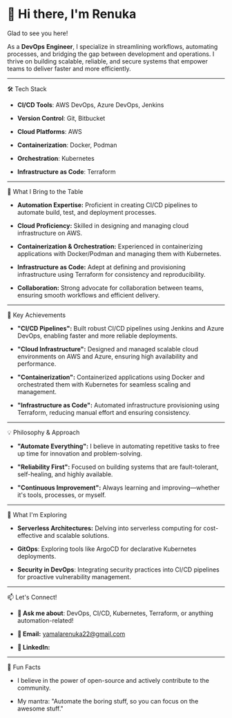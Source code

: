 # 👋 Hi there, I'm Renuka

Glad to see you here!



As a **DevOps** **Engineer**, I specialize in streamlining workflows, automating processes, and bridging the gap between development and operations. I thrive on building scalable, reliable, and secure systems that empower teams to deliver faster and more efficiently.

---

🛠️ Tech Stack


* **CI/CD Tools**: AWS DevOps, Azure DevOps, Jenkins

* **Version Control**: Git, Bitbucket

* **Cloud Platforms**: AWS

* **Containerization**: Docker, Podman

* **Orchestration**: Kubernetes

* **Infrastructure as Code**: Terraform
---


🌟 What I Bring to the Table


* **Automation Expertise:** Proficient in creating CI/CD pipelines to automate build, test, and deployment processes.

* **Cloud Proficiency:** Skilled in designing and managing cloud infrastructure on AWS.

* **Containerization & Orchestration:** Experienced in containerizing applications with Docker/Podman and managing them with Kubernetes.

* **Infrastructure as Code:** Adept at defining and provisioning infrastructure using Terraform for consistency and reproducibility.

* **Collaboration:** Strong advocate for collaboration between teams, ensuring smooth workflows and efficient delivery.

---

🚀 Key Achievements



* **"CI/CD Pipelines":** Built robust CI/CD pipelines using Jenkins and Azure DevOps, enabling faster and more reliable deployments.

* **"Cloud Infrastructure":** Designed and managed scalable cloud environments on AWS and Azure, ensuring high availability and performance.

* **"Containerization":** Containerized applications using Docker and orchestrated them with Kubernetes for seamless scaling and management.

* **"Infrastructure as Code":** Automated infrastructure provisioning using Terraform, reducing manual effort and ensuring consistency.
---

💡 Philosophy & Approach



* **"Automate Everything":** I believe in automating repetitive tasks to free up time for innovation and problem-solving.

* **"Reliability First":** Focused on building systems that are fault-tolerant, self-healing, and highly available.

* **"Continuous Improvement":** Always learning and improving—whether it's tools, processes, or myself.

---

🌱 What I'm Exploring



* **Serverless Architectures:** Delving into serverless computing for cost-effective and scalable solutions.

* **GitOps**: Exploring tools like ArgoCD for declarative Kubernetes deployments.

* **Security in DevOps**: Integrating security practices into CI/CD pipelines for proactive vulnerability management.

---
📫 Let's Connect!


* **💬 Ask me about**: DevOps, CI/CD, Kubernetes, Terraform, or anything automation-related!

* **📧 Email:** yamalarenuka22@gmail.com

* **🔗 LinkedIn:**

---
🎯 Fun Facts


* I believe in the power of open-source and actively contribute to the community.

* My mantra: "Automate the boring stuff, so you can focus on the awesome stuff."
